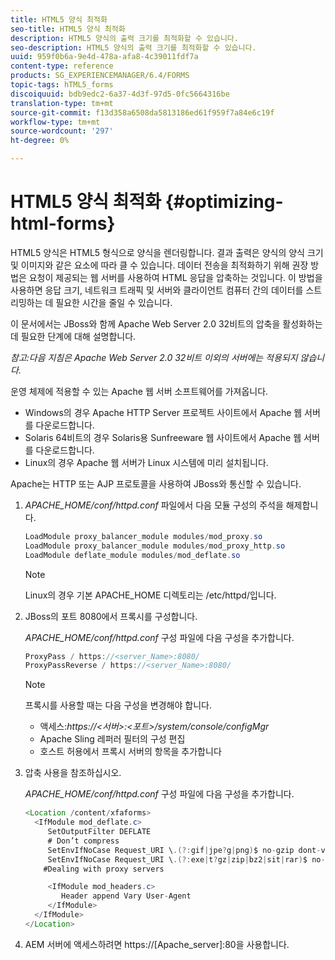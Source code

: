 ```yaml
---
title: HTML5 양식 최적화
seo-title: HTML5 양식 최적화
description: HTML5 양식의 출력 크기를 최적화할 수 있습니다.
seo-description: HTML5 양식의 출력 크기를 최적화할 수 있습니다.
uuid: 959f0b6a-9e4d-478a-afa8-4c39011fdf7a
content-type: reference
products: SG_EXPERIENCEMANAGER/6.4/FORMS
topic-tags: hTML5_forms
discoiquuid: bdb9edc2-6a37-4d3f-97d5-0fc5664316be
translation-type: tm+mt
source-git-commit: f13d358a6508da5813186ed61f959f7a84e6c19f
workflow-type: tm+mt
source-wordcount: '297'
ht-degree: 0%

---
```



# HTML5 양식 최적화 {#optimizing-html-forms}

HTML5 양식은 HTML5 형식으로 양식을 렌더링합니다. 결과 출력은 양식의 양식 크기 및 이미지와 같은 요소에 따라 클 수 있습니다. 데이터 전송을 최적화하기 위해 권장 방법은 요청이 제공되는 웹 서버를 사용하여 HTML 응답을 압축하는 것입니다. 이 방법을 사용하면 응답 크기, 네트워크 트래픽 및 서버와 클라이언트 컴퓨터 간의 데이터를 스트리밍하는 데 필요한 시간을 줄일 수 있습니다.

이 문서에서는 JBoss와 함께 Apache Web Server 2.0 32비트의 압축을 활성화하는 데 필요한 단계에 대해 설명합니다.

*참고:다음 지침은 Apache Web Server 2.0 32비트 이외의 서버에는 적용되지 않습니다.*

운영 체제에 적용할 수 있는 Apache 웹 서버 소프트웨어를 가져옵니다.

* Windows의 경우 Apache HTTP Server 프로젝트 사이트에서 Apache 웹 서버를 다운로드합니다.
* Solaris 64비트의 경우 Solaris용 Sunfreeware 웹 사이트에서 Apache 웹 서버를 다운로드합니다.
* Linux의 경우 Apache 웹 서버가 Linux 시스템에 미리 설치됩니다.

Apache는 HTTP 또는 AJP 프로토콜을 사용하여 JBoss와 통신할 수 있습니다.

1. *APACHE_HOME/conf/httpd.conf* 파일에서 다음 모듈 구성의 주석을 해제합니다.

   ```java
   LoadModule proxy_balancer_module modules/mod_proxy.so
   LoadModule proxy_balancer_module modules/mod_proxy_http.so
   LoadModule deflate_module modules/mod_deflate.so
   ```

   >[!NOTE]
   >
   >Linux의 경우 기본 APACHE_HOME 디렉토리는 /etc/httpd/입니다.

1. JBoss의 포트 8080에서 프록시를 구성합니다.

   *APACHE_HOME/conf/httpd.conf* 구성 파일에 다음 구성을 추가합니다.

   ```java
   ProxyPass / https://<server_Name>:8080/
   ProxyPassReverse / https://<server_Name>:8080/
   ```

   >[!NOTE]
   >
   >프록시를 사용할 때는 다음 구성을 변경해야 합니다.
   > 
   >* 액세스:*https://&lt;서버>:&lt;포트>/system/console/configMgr*
   * Apache Sling 레퍼러 필터의 구성 편집
   * 호스트 허용에서 프록시 서버의 항목을 추가합니다


1. 압축 사용을 참조하십시오.

   *APACHE_HOME/conf/httpd.conf* 구성 파일에 다음 구성을 추가합니다.

   ```java
   <Location /content/xfaforms>
     <IfModule mod_deflate.c>
        SetOutputFilter DEFLATE
        # Don’t compress
        SetEnvIfNoCase Request_URI \.(?:gif|jpe?g|png)$ no-gzip dont-vary
        SetEnvIfNoCase Request_URI \.(?:exe|t?gz|zip|bz2|sit|rar)$ no-gzip dont-vary
       #Dealing with proxy servers
   
        <IfModule mod_headers.c>
           Header append Vary User-Agent
        </IfModule>
     </IfModule>
   </Location>
   ```

1. AEM 서버에 액세스하려면 https://[Apache_server]:80을 사용합니다.

